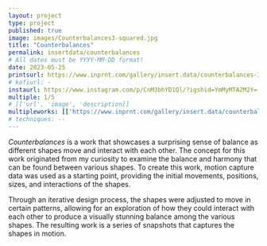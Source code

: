 ```yaml
---
layout: project
type: project
published: true
image: images/Counterbalances3-squared.jpg
title: "Counterbalances"
permalink: insertdata/counterbalances
# All dates must be YYYY-MM-DD format!
date: 2023-05-25
printsurl: https://www.inprnt.com/gallery/insert.data/counterbalances-35/
# kofiurl: -
instaurl: https://www.instagram.com/p/CnM3bhYD1Ql/?igshid=YmMyMTA2M2Y=
multiple: 1/5
# [['url', 'image', 'description]]
multipleworks: [['https://www.inprnt.com/gallery/insert.data/counterbalances-15/', '/images/Counterbalances1-squared.jpg', 'Counterbalances 3/5'], ['https://www.inprnt.com/gallery/insert.data/counterbalances-45/', '/images/Counterbalances4-squared.png', 'Counterbalances 4/5'], ['https://www.inprnt.com/gallery/insert.data/counterbalances-55/', '/images/Counterbalances5-squared.jpg', 'Counterbalances 5/5']]
# techniques: --
---
```


*Counterbalances* is a work that showcases a surprising sense of balance as different shapes move and interact with each other. The concept for this work originated from my curiosity to examine the balance and harmony that can be found between various shapes. To create this work, motion capture data was used as a starting point, providing the initial movements, positions, sizes, and interactions of the shapes. 

Through an iterative design process, the shapes were adjusted to move in certain patterns, allowing for an exploration of how they could interact with each other to produce a visually stunning balance among the various shapes. The resulting work is a series of snapshots that captures the shapes in motion.
